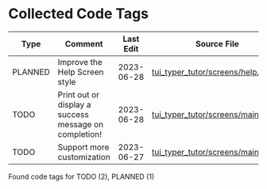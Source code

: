 # Collected Code Tags

| Type    | Comment                                               | Last Edit   | Source File                                                                                                                                                          |
|---------|-------------------------------------------------------|-------------|----------------------------------------------------------------------------------------------------------------------------------------------------------------------|
| PLANNED | Improve the Help Screen style                         | 2023-06-28  | [tui_typer_tutor/screens/help.py:23](https://github.com/KyleKing/tui-typer-tutor/blame/794d01c0b119ac08b6e308dcf69f3b9298c380c6/tui_typer_tutor/screens/help.py#L23) |
| TODO    | Print out or display a success message on completion! | 2023-06-28  | [tui_typer_tutor/screens/main.py:74](https://github.com/KyleKing/tui-typer-tutor/blame/67a0c03adff0ebe66d8a47029713927206da9b93/tui_typer_tutor/screens/main.py#L71) |
| TODO    | Support more customization                            | 2023-06-27  | [tui_typer_tutor/screens/main.py:91](https://github.com/KyleKing/tui-typer-tutor/blame/f6a9f046e4892b5e43773458fc9388cd8830cfe3/tui_typer_tutor/screens/main.py#L86) |

Found code tags for TODO (2), PLANNED (1)

<!-- calcipy_skip_tags -->
